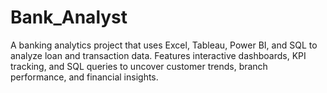 # Bank_Analyst
A banking analytics project that uses Excel, Tableau, Power BI, and SQL to analyze loan and transaction data. Features interactive dashboards, KPI tracking, and SQL queries to uncover customer trends, branch performance, and financial insights.
